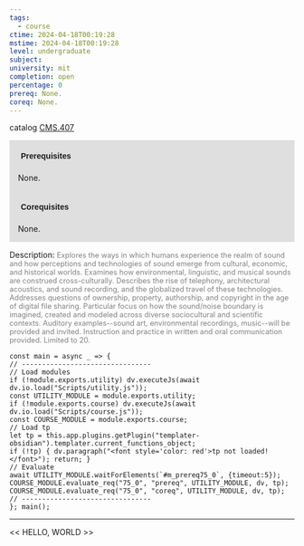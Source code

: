 ```yaml
---
tags:
  - course
ctime: 2024-04-18T00:19:28
mstime: 2024-04-18T00:19:28
level: undergraduate
subject: 
university: mit
completion: open
percentage: 0
prereq: None.
coreq: None.
---
```


catalog [CMS.407](http://student.mit.edu/catalog/mCMSa.html#CMS.407)

<span style="display: block; padding: 15px; background-color: rgb(100, 100, 100, 0.2);"><font id="m_prereq75_0" style="display: block; font-family: Arial, sans-serif; font-weight: bold; padding: 5px">Prerequisites</font><br><span id="prereq75_0">None.</span></span>
<span style="display: block; padding: 15px; background-color: rgb(100, 100, 100, 0.2);"><font id="m_coreq75_0" style="display: block; font-family: Arial, sans-serif; font-weight: bold; padding: 5px">Corequisites</font><br><span id="coreq75_0">None.</span></span>

<font style="">Description:</font>
<font style="color: grey; font-size: 0.8rem;">Explores the ways in which humans experience the realm of sound and how perceptions and technologies of sound emerge from cultural, economic, and historical worlds. Examines how environmental, linguistic, and musical sounds are construed cross-culturally. Describes the rise of telephony, architectural acoustics, and sound recording, and the globalized travel of these technologies. Addresses questions of ownership, property, authorship, and copyright in the age of digital file sharing. Particular focus on how the sound/noise boundary is imagined, created and modeled across diverse sociocultural and scientific contexts. Auditory examples--sound art, environmental recordings, music--will be provided and invited. Instruction and practice in written and oral communication provided. Limited to 20.</font>

```dataviewjs
const main = async _ => {
// --------------------------------
// Load modules
if (!module.exports.utility) dv.executeJs(await dv.io.load("Scripts/utility.js"));
const UTILITY_MODULE = module.exports.utility;
if (!module.exports.course) dv.executeJs(await dv.io.load("Scripts/course.js"));
const COURSE_MODULE = module.exports.course;
// Load tp
let tp = this.app.plugins.getPlugin("templater-obsidian").templater.current_functions_object;
if (!tp) { dv.paragraph("<font style='color: red'>tp not loaded!</font>"); return; }
// Evaluate
await UTILITY_MODULE.waitForElements(`#m_prereq75_0`, {timeout:5});
COURSE_MODULE.evaluate_req("75_0", "prereq", UTILITY_MODULE, dv, tp);
COURSE_MODULE.evaluate_req("75_0", "coreq", UTILITY_MODULE, dv, tp);
// --------------------------------
}; main();
```

---

<< HELLO, WORLD >>
